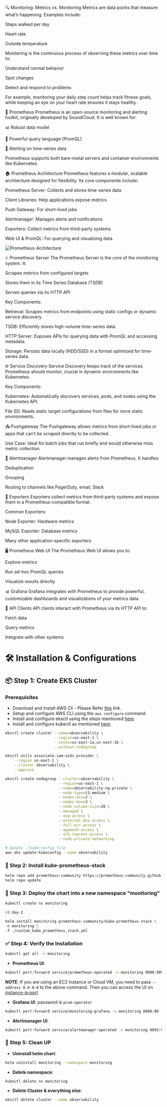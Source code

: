🔍 Monitoring: Metrics vs. Monitoring
Metrics are data points that measure what’s happening. Examples include:

Steps walked per day

Heart rate

Outside temperature

Monitoring is the continuous process of observing these metrics over time to:

Understand normal behavior

Spot changes

Detect and respond to problems

For example, monitoring your daily step count helps track fitness goals, while keeping an eye on your heart rate ensures it stays healthy.

🚀 Prometheus
Prometheus is an open-source monitoring and alerting toolkit, originally developed by SoundCloud. It is well known for:

📊 Robust data model

🔎 Powerful query language (PromQL)

🚨 Alerting on time-series data

Prometheus supports both bare-metal servers and container environments like Kubernetes.

🏠 Prometheus Architecture
Prometheus features a modular, scalable architecture designed for flexibility. Its core components include:

Prometheus Server: Collects and stores time-series data

Client Libraries: Help applications expose metrics

Push Gateway: For short-lived jobs

Alertmanager: Manages alerts and notifications

Exporters: Collect metrics from third-party systems

Web UI & PromQL: For querying and visualizing data

![Prometheus Architecture](images/prometheus-architecture.gif)

🔥 Prometheus Server
The Prometheus Server is the core of the monitoring system. It:

Scrapes metrics from configured targets

Stores them in its Time Series Database (TSDB)

Serves queries via its HTTP API

Key Components:

Retrieval: Scrapes metrics from endpoints using static configs or dynamic service discovery.

TSDB: Efficiently stores high-volume time-series data.

HTTP Server: Exposes APIs for querying data with PromQL and accessing metadata.

Storage: Persists data locally (HDD/SSD) in a format optimized for time-series data.

🌐 Service Discovery
Service Discovery keeps track of the services Prometheus should monitor, crucial in dynamic environments like Kubernetes.

Key Components:

Kubernetes: Automatically discovers services, pods, and nodes using the Kubernetes API.

File SD: Reads static target configurations from files for more static environments.

📤 Pushgateway
The Pushgateway allows metrics from short-lived jobs or apps that can’t be scraped directly to be collected.

Use Case:
Ideal for batch jobs that run briefly and would otherwise miss metric collection.

🚨 Alertmanager
Alertmanager manages alerts from Prometheus. It handles:

Deduplication

Grouping

Routing to channels like PagerDuty, email, Slack

🧲 Exporters
Exporters collect metrics from third-party systems and expose them in a Prometheus-compatible format.

Common Exporters:

Node Exporter: Hardware metrics

MySQL Exporter: Database metrics

Many other application-specific exporters

🖥️ Prometheus Web UI
The Prometheus Web UI allows you to:

Explore metrics

Run ad-hoc PromQL queries

Visualize results directly

📊 Grafana
Grafana integrates with Prometheus to provide powerful, customizable dashboards and visualizations of your metrics data.

🔌 API Clients
API clients interact with Prometheus via its HTTP API to:

Fetch data

Query metrics

Integrate with other systems

# 🛠️  Installation & Configurations
## 📦 Step 1: Create EKS Cluster

### Prerequisites
- Download and Install AWS Cli - Please Refer [this]("https://docs.aws.amazon.com/cli/latest/userguide/getting-started-install.html") link.
- Setup and configure AWS CLI using the `aws configure` command.
- Install and configure eksctl using the steps mentioned [here]("https://eksctl.io/installation/").
- Install and configure kubectl as mentioned [here]("https://kubernetes.io/docs/tasks/tools/").


```bash
eksctl create cluster --name=observability \
                      --region=us-east-1 \
                      --zones=us-east-1a,us-east-1b \
                      --without-nodegroup
```
```bash
eksctl utils associate-iam-oidc-provider \
    --region us-east-1 \
    --cluster observability \
    --approve
```
```bash
eksctl create nodegroup --cluster=observability \
                        --region=us-east-1 \
                        --name=observability-ng-private \
                        --node-type=t3.medium \
                        --nodes-min=2 \
                        --nodes-max=3 \
                        --node-volume-size=20 \
                        --managed \
                        --asg-access \
                        --external-dns-access \
                        --full-ecr-access \
                        --appmesh-access \
                        --alb-ingress-access \
                        --node-private-networking

# Update ./kube/config file
aws eks update-kubeconfig --name observability
```

### 🧰 Step 2: Install kube-prometheus-stack
```bash
helm repo add prometheus-community https://prometheus-community.github.io/helm-charts
helm repo update
```

### 🚀 Step 3: Deploy the chart into a new namespace "monitoring"
```bash
kubectl create ns monitoring
```
```bash
cd day-2

helm install monitoring prometheus-community/kube-prometheus-stack \
-n monitoring \
-f ./custom_kube_prometheus_stack.yml
```

### ✅ Step 4: Verify the Installation
```bash
kubectl get all -n monitoring
```
- **Prometheus UI**:
```bash
kubectl port-forward service/prometheus-operated -n monitoring 9090:9090
```

**NOTE:** If you are using an EC2 Instance or Cloud VM, you need to pass `--address 0.0.0.0` to the above command. Then you can access the UI on <instance-ip:port>

- **Grafana UI**: password is `prom-operator`
```bash
kubectl port-forward service/monitoring-grafana -n monitoring 8080:80
```
- **Alertmanager UI**:
```bash
kubectl port-forward service/alertmanager-operated -n monitoring 9093:9093
```

### 🧼 Step 5: Clean UP
- **Uninstall helm chart**:
```bash
helm uninstall monitoring --namespace monitoring
```
- **Delete namespace**:
```bash
kubectl delete ns monitoring
```
- **Delete Cluster & everything else**:
```bash
eksctl delete cluster --name observability
```

